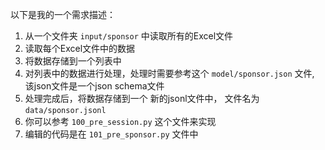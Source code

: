 以下是我的一个需求描述：
1. 从一个文件夹 `input/sponsor` 中读取所有的Excel文件
2. 读取每个Excel文件中的数据
3. 将数据存储到一个列表中
4. 对列表中的数据进行处理，处理时需要参考这个 `model/sponsor.json` 文件, 该json文件是一个json schema文件
5. 处理完成后，将数据存储到一个 新的jsonl文件中，
   文件名为 `data/sponsor.jsonl`
6. 你可以参考 `100_pre_session.py` 这个文件来实现
7. 编辑的代码是在 `101_pre_sponsor.py` 文件中